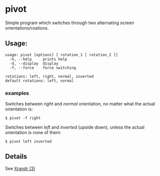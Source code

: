 pivot
=====

Simple program which switches through two alternating screen orientations/roations.

Usage:
-----
    usage: pivot [options] [ rotation_1 [ rotation_2 ]]
      -h, --help     prints help
      -d, --display  display
      -f, --force    force switching
    
    rotations: left, right, normal, inverted
    default rotations: left, normal

### examples

Switches between *right* and *normal* orientation, no matter what the actual orientation is:

    $ pivot -f right

Switches between *left* and *inverted* (upside down), unless the actual orientation is none of them:

	$ pivot left inverted

Details
-------

See [Xrandr (3)](http://linux.die.net/man/3/xrandr)
